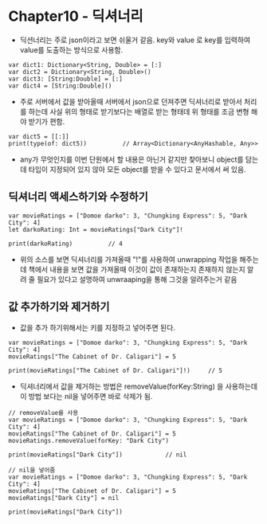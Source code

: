 # Chapter10 - 딕셔너리

- 딕션너리는 주로 json이라고 보면 쉬울거 같음. key와 value 로 key를 입력하여 value를 도출하는 방식으로 사용함.

```
var dict1: Dictionary<String, Double> = [:]
var dict2 = Dictionary<String, Double>()
var dict3: [String:Double] = [:]
var dict4 = [String:Double]()
```

- 주로 서버에서 값을 받아올때 서버에서 json으로 던져주면 딕셔너리로 받아서 처리를 하는데 사실 위의 형태로 받기보다는 배열로 받는 형태데 위 형태를 조금 변형 해야 받기가 편함.

```
var dict5 = [[:]]
print(type(of: dict5))          // Array<Dictionary<AnyHashable, Any>>
```

- any가 무엇인지를 이번 단원에서 할 내용은 아닌거 같지만 찾아보니 object를 담는데 타입이 지정되어 있지 않아 모든 object를 받을 수 있다고 문서에서 써 있음.

## 딕셔너리 액세스하기와 수정하기

```
var movieRatings = ["Domoe darko": 3, "Chungking Express": 5, "Dark City": 4]
let darkoRating: Int = movieRatings["Dark City"]!

print(darkoRating)          // 4
```

- 위의 소스를 보면 딕셔너리를 가져올때 "!"를 사용하여 unwrapping 작업을 해주는데 책에서 내용을 보면 값을 가져올때 이것이 값이 존재하는지 존재하지 않는지 알려 줄 필요가 있다고 설명하여 unwraaping을 통해 그것을 알려주는거 같음

## 값 추가하기와 제거하기

- 값을 추가 하기위해서는 키를 지정하고 넣어주면 된다.

```
var movieRatings = ["Domoe darko": 3, "Chungking Express": 5, "Dark City": 4]
movieRatings["The Cabinet of Dr. Caligari"] = 5

print(movieRatings["The Cabinet of Dr. Caligari"]!)     // 5
```

- 딕셔너리에서 값을 제거하는 방법은 removeValue(forKey:String) 을 사용하는데 이 방법 보다는 nil을 넣어주면 바로 삭제가 됨.

```
// removeValue를 사용
var movieRatings = ["Domoe darko": 3, "Chungking Express": 5, "Dark City": 4]
movieRatings["The Cabinet of Dr. Caligari"] = 5
movieRatings.removeValue(forKey: "Dark City")

print(movieRatings["Dark City"])            // nil
```

```
// nil을 넣어줌
var movieRatings = ["Domoe darko": 3, "Chungking Express": 5, "Dark City": 4]
movieRatings["The Cabinet of Dr. Caligari"] = 5
movieRatings["Dark City"] = nil

print(movieRatings["Dark City"])
```
